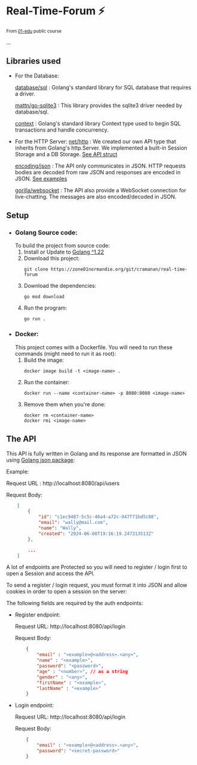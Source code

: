 # Real-Time-Forum ⚡
<sub>From [01-edu](https://github.com/01-edu/public) public course</sub>

...

## Libraries used

- For the Database:

    [database/sql](https://pkg.go.dev/database/sql) : Golang's standard library for SQL database that requires a driver.

    [mattn/go-sqlite3](https://pkg.go.dev/github.com/mattn/go-sqlite3) : This library provides the sqlite3 driver needed by database/sql.

    [context](https://pkg.go.dev/context) : Golang's standard library Context type used to begin SQL transactions and handle concurrency.

- For the HTTP Server:
    [net/http](https://pkg.go.dev/net/http) :
    We created our own API type that inherits from Golang's http.Server. We implemented a built-in Session Storage and a DB Storage. [See API struct](/api/api.go)

    [encoding/json](https://pkg.go.dev/encoding/json) : 
    The API only communicates in JSON. HTTP requests bodies are decoded from raw JSON and responses are encoded in JSON. [See examples](#the-api)

    [gorilla/websocket](https://pkg.go.dev/github.com/gorilla/websocket) : 
    The API also provide a WebSocket connection for live-chatting. The messages are also encoded/decoded in JSON.



## Setup
- ### Golang Source code:
    To build the project from source code:
    1. Install or Update to [Golang ^1.22](https://go.dev/doc/install)
    2. Download this project:
        ```
        git clone https://zone01normandie.org/git/cramanan/real-time-forum
        ```
    3. Download the dependencies:
        ```
        go mod download
        ```
    4. Run the program:
        ```
        go run .
        ```
- ### Docker:
    This project comes with a Dockerfile. You will need to run these commands (might need to run it as root):
    1. Build the image:
        ```
        docker image build -t <image-name> .
        ```
    2. Run the container:
        ```
        docker run --name <container-name> -p 8080:8080 <image-name>
        ```
    3. Remove them when you're done:
        ```
        docker rm <container-name>
        docker rmi <image-name>
        ```

## The API
This API is fully written in Golang and its response are formatted in JSON using [Golang json package](https://pkg.go.dev/encoding/json):

Example:

Request URL : http://localhost:8080/api/users

Request Body:
```json
    [
        {
            "id": "c1ec9487-5c5c-46a4-a72c-947f71bd5c88",
            "email": "wally@mail.com",
            "name": "Wally",
            "created": "2024-06-08T19:16:19.247313513Z"
        },

        ...
    ]
```

A lot of endpoints are Protected so you will need to register / login first to open a Session and access the API.

To send a register / login request, you must format it into JSON and allow cookies in order to open a session on the server:

The following fields are required by the auth endpoints:
- Register endpoint:

    Request URL: http://localhost:8080/api/login

    Request Body:
    ```json
        {
            "email" : "<example>@<address>.<any>",  
            "name" : "<example>",                   
            "password": "<password>",               
            "age" : "<number>", // as a string
            "gender" : "<any>",                     
            "firstName" : "<example>",              
            "lastName" : "<example>"                
        }
    ```
- Login endpoint:

    Request URL: http://localhost:8080/api/login

    Request Body:
    ```json
        {
            "email" : "<example>@<address>.<any>",
            "password": "<secret-password>"
        }
    ```